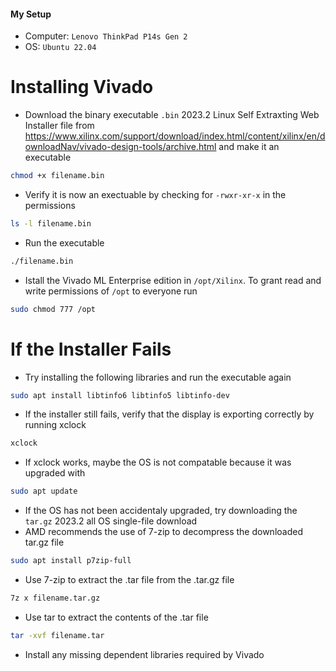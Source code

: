 #### My Setup
- Computer: `Lenovo ThinkPad P14s Gen 2`
- OS: `Ubuntu 22.04`

# Installing Vivado
- Download the binary executable `.bin` 2023.2 Linux Self Extraxting Web Installer file from https://www.xilinx.com/support/download/index.html/content/xilinx/en/downloadNav/vivado-design-tools/archive.html and make it an executable
```bash
chmod +x filename.bin
```
- Verify it is now an exectuable by checking for `-rwxr-xr-x` in the permissions
```bash
ls -l filename.bin
```
- Run the executable
```bash
./filename.bin
```
- Istall the Vivado ML Enterprise edition in `/opt/Xilinx`. To grant read and write permissions of `/opt` to everyone run
```bash
sudo chmod 777 /opt
```

# If the Installer Fails
- Try installing the following libraries and run the executable again
```bash
sudo apt install libtinfo6 libtinfo5 libtinfo-dev
```
- If the installer still fails, verify that the display is exporting correctly by running xclock
```bash
xclock
```
- If xclock works, maybe the OS is not compatable because it was upgraded with
```bash
sudo apt update
```
- If the OS has not been accidentaly upgraded, try downloading the `tar.gz` 2023.2 all OS single-file download
- AMD recommends the use of 7-zip to decompress the downloaded tar.gz file
```bash
sudo apt install p7zip-full
```
- Use 7-zip to extract the .tar file from the .tar.gz file
```bash
7z x filename.tar.gz
```
- Use tar to extract the contents of the .tar file
```bash
tar -xvf filename.tar
```
- Install any missing dependent libraries required by Vivado
```bash
